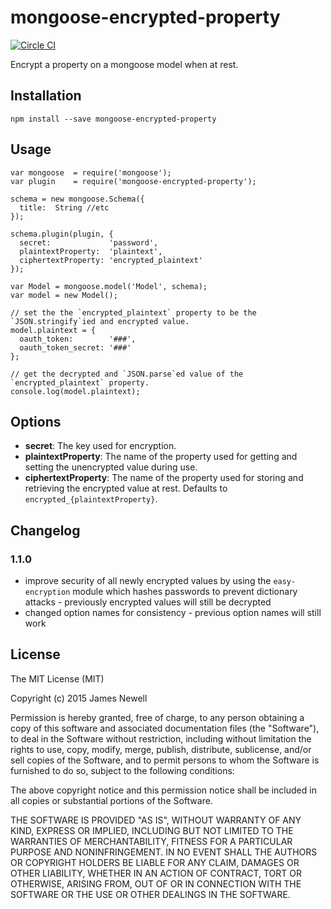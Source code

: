 # mongoose-encrypted-property

[![Circle CI](https://circleci.com/gh/digitaledgeit/js-mongoose-encrypted-property.svg?style=svg)](https://circleci.com/gh/digitaledgeit/js-mongoose-encrypted-property)

Encrypt a property on a mongoose model when at rest.

## Installation

	npm install --save mongoose-encrypted-property

## Usage

    var mongoose  = require('mongoose');
    var plugin    = require('mongoose-encrypted-property');
    
    schema = new mongoose.Schema({
      title:  String //etc
    });

    schema.plugin(plugin, {
      secret:             'password',
      plaintextProperty:  'plaintext',
      ciphertextProperty: 'encrypted_plaintext'
    });
    
    var Model = mongoose.model('Model', schema);
    var model = new Model();
    
    // set the the `encrypted_plaintext` property to be the `JSON.stringify`ied and encrypted value.
    model.plaintext = {
      oauth_token:        '###',
      oauth_token_secret: '###'
    };
    
    // get the decrypted and `JSON.parse`ed value of the `encrypted_plaintext` property.
    console.log(model.plaintext);

## Options

- **secret**: The key used for encryption.
- **plaintextProperty**: The name of the property used for getting and setting the unencrypted value during use.
- **ciphertextProperty**: The name of the property used for storing and retrieving the encrypted value at rest. Defaults to `encrypted_{plaintextProperty}`.

## Changelog

### 1.1.0

- improve security of all newly encrypted values by using the `easy-encryption` module which hashes passwords to prevent dictionary attacks - previously encrypted values will still be decrypted
- changed option names for consistency - previous option names will still work

## License

The MIT License (MIT)

Copyright (c) 2015 James Newell

Permission is hereby granted, free of charge, to any person obtaining a copy of this software and associated documentation files (the "Software"), to deal in the Software without restriction, including without limitation the rights to use, copy, modify, merge, publish, distribute, sublicense, and/or sell copies of the Software, and to permit persons to whom the Software is furnished to do so, subject to the following conditions:

The above copyright notice and this permission notice shall be included in all copies or substantial portions of the Software.

THE SOFTWARE IS PROVIDED "AS IS", WITHOUT WARRANTY OF ANY KIND, EXPRESS OR IMPLIED, INCLUDING BUT NOT LIMITED TO THE WARRANTIES OF MERCHANTABILITY, FITNESS FOR A PARTICULAR PURPOSE AND NONINFRINGEMENT. IN NO EVENT SHALL THE AUTHORS OR COPYRIGHT HOLDERS BE LIABLE FOR ANY CLAIM, DAMAGES OR OTHER LIABILITY, WHETHER IN AN ACTION OF CONTRACT, TORT OR OTHERWISE, ARISING FROM, OUT OF OR IN CONNECTION WITH THE SOFTWARE OR THE USE OR OTHER DEALINGS IN THE SOFTWARE.
